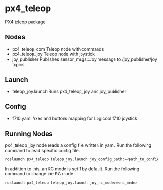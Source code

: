 # px4_teleop
PX4 teleop package

## Nodes
- px4_teleop_com
  Teleop node with commands
- px4_teleop_joy
  Teleop node with joystick
- joy_publisher
  Publishes sensor_msgs::Joy message to /joy_publisher/joy topics

## Launch
- teleop_joy.launch
  Runs px4_teleop_joy and joy_publisher
  
## Config
- f710.yaml
  Axes and buttons mapping for Logicool f710 joystick

## Running Nodes
px4_teleop_joy node reads a config file written in yaml.
Run the following command to read specific config file.
```bash
roslaunch px4_teleop teleop_joy.launch joy_config_path:=<path_to_config>
```

In addition to this, an RC mode is set 1 by default.
Run the following command to change the RC mode.
```bash
roslaunch px4_teleop teleop_joy.launch joy_rc_mode:=<rc_mode>
```
